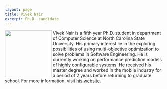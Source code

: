 ```yaml
---
layout: page
title: Vivek Nair
excerpt: Ph.D. candidate
---
```


 
<img align="left" width="150"
src="{{site.url}}/img/vivek.jpg"> Vivek Nair is a fifth year Ph.D. student in department of Computer Science at North Carolina State University. His primary interest lie in the exploring possibilities of using multi-objective optimization to solve problems in Software Engineering. He is currently working on performance prediction models of highly configurable systems. He received his master degree and worked in the mobile industry for a period of 2 years before returning to graduate school. For more information, visit [his website](http://vivekaxl.com/).

